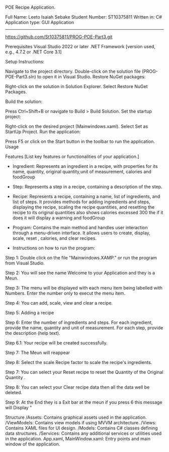 POE  Recipe Application.

Full Name: Leeto Isaiah Sebake
Student Number: ST10375811
Written in: C#
Application type: GUI Application

-----------------------------------------------------------
https://github.com/St10375811/PROG-POE-Part3.git

Prerequisites
Visual Studio 2022 or later
.NET Framework [version used, e.g., 4.7.2 or .NET Core 3.1]


Setup Instructions:


Navigate to the project directory.
Double-click on the solution file (PROG-POE-Part3.sln) to open it in Visual Studio.
Restore NuGet packages:

Right-click on the solution in Solution Explorer.
Select Restore NuGet Packages.

Build the solution:

Press Ctrl+Shift+B or navigate to Build > Build Solution.
Set the startup project:

Right-click on the desired project (Mainwindows.xaml).
Select Set as StartUp Project.
Run the application:

Press F5 or click on the Start button in the toolbar to run the application.
Usage

Features
[List key features or functionalities of your application.]
- Ingredient: Represents an ingredient in a recipe, with properties for its name, quantity, original quantity,unit of measurement, calories and foodGroup
- Step: Represents a step in a recipe, containing a description of the step.
- Recipe: Represents a recipe, containing a name, list of ingredients, and list of steps. It provides methods for adding ingredients and steps, displaying the recipe, scaling the recipe quantities, and resetting    the recipe to its original quantities also shows  calories excessed 300 the if it does it will display a warning and foodGroup
- Program: Contains the main method and handles user interaction through a menu-driven interface. It allows users to create, display, scale, reset , calories, and clear recipes.

- Instructions on how to run the program:

Step 1:		Double click on the file "Mainwindows.XAMP." or run the program
		      from Visual Studio.

Step 2:		You will see the name Welcome to your Application and they is a Meun.
	

Step 3:		The menu will be displayed with each menu item being labelled
		      with Numbers. Enter the number only to execut the menu item.

Step 4: 	You can add, scale, view and clear a recipe.

Step 5:		Adding a recipe

Step 6:		Enter the number of ingredients and steps. For each
		      ingredient, provide the name, quantity and unit of measurement.
		      For each step, provide the description (help text).

Step 6.1:	Your recipe will be created successfully.

Step 7:		The Meun will reappear

Step 8:		Select the scale Recipe factor to scale the recipe's ingredients.
	

Step 7:		You can select your Reset recipe to reset the  Quantity of  the Original Quantity .

Step 8:		You can select your Clear recipe data then all the data well be deleted.

Step 9:		At the End they is a Exit bar at the meun if you press 6 this message will Display "
		

Structure
/Assets: Contains graphical assets used in the application.
/ViewModels: Contains view models if using MVVM architecture.
/Views: Contains XAML files for UI design.
/Models: Contains C# classes defining data structures.
/Services: Contains any additional services or utilities used in the application.
App.xaml, MainWindow.xaml: Entry points and main window of the application.
